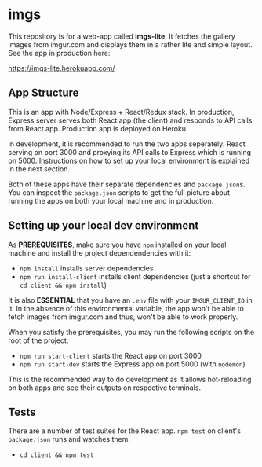 # imgs

This repository is for a web-app called **imgs-lite**. It fetches the gallery images from imgur.com and displays them in a rather lite and simple layout. See the app in production here:

https://imgs-lite.herokuapp.com/

## App Structure

This is an app with Node/Express + React/Redux stack. In production, Express server serves both React app (the client) and responds to API calls from React app. Production app is deployed on Heroku.

In development, it is recommended to run the two apps seperately: React serving on port 3000 and proxying its API calls to Express which is running on 5000. Instructions on how to set up your local environment is explained in the next section.

Both of these apps have their separate dependencies and `package.json`s. You can inspect the `package.json` scripts to get the full picture about running the apps on both your local machine and in production.

## Setting up your local dev environment

As **PREREQUISITES**, make sure you have `npm` installed on your local machine and install the project dependendencies with it:

- `npm install` installs server dependencies
- `npm run install-client` installs client dependencies (just a shortcut for `cd client && npm install`)

It is also **ESSENTIAL** that you have an `.env` file with your `IMGUR_CLIENT_ID` in it. In the absence of this environmental variable, the app won't be able to fetch images from imgur.com and thus, won't be able to work properly.

When you satisfy the prerequisites, you may run the following scripts on the root of the project:

- `npm run start-client` starts the React app on port 3000
- `npm run start-dev` starts the Express app on port 5000 (with `nodemon`)

This is the recommended way to do development as it allows hot-reloading on both apps and see their outputs on respective terminals.

## Tests

There are a number of test suites for the React app. `npm test` on client's `package.json` runs and watches them:

- `cd client && npm test`
